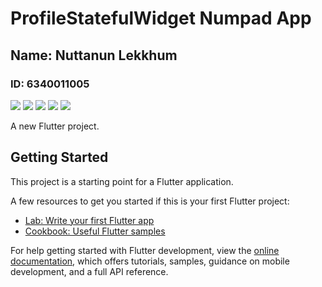 # ProfileStatefulWidget Numpad App
## Name: Nuttanun Lekkhum
### ID: 6340011005

<img src="assets/images/0.png" style="height; 300px">
<img src="assets/images/1.png" style="height; 300px">
<img src="assets/images/2.png" style="height; 300px">
<img src="assets/images/3.png" style="height; 300px">
<img src="assets/images/4.png" style="height; 300px">

A new Flutter project.

## Getting Started

This project is a starting point for a Flutter application.

A few resources to get you started if this is your first Flutter project:

- [Lab: Write your first Flutter app](https://docs.flutter.dev/get-started/codelab)
- [Cookbook: Useful Flutter samples](https://docs.flutter.dev/cookbook)

For help getting started with Flutter development, view the
[online documentation](https://docs.flutter.dev/), which offers tutorials,
samples, guidance on mobile development, and a full API reference.
